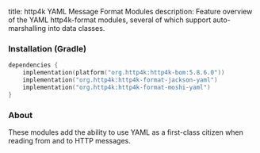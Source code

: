 title: http4k YAML Message Format Modules
description: Feature overview of the YAML http4k-format modules, several of which support auto-marshalling into data classes.

### Installation (Gradle)

```kotlin
dependencies {
    implementation(platform("org.http4k:http4k-bom:5.8.6.0"))
    implementation("org.http4k:http4k-format-jackson-yaml")
    implementation("org.http4k:http4k-format-moshi-yaml")
}
```

### About
These modules add the ability to use YAML as a first-class citizen when reading from and to HTTP messages. 

[http4k]: https://http4k.org
